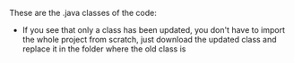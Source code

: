 These are the .java classes of the code: 
- If you see that only a class has been updated, you don't have to import the whole project from scratch, just download the updated class and replace
it in the folder where the old class is
